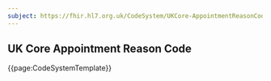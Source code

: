 ```yaml
---
subject: https://fhir.hl7.org.uk/CodeSystem/UKCore-AppointmentReasonCode
---
```

## UK Core Appointment Reason Code

{{page:CodeSystemTemplate}}